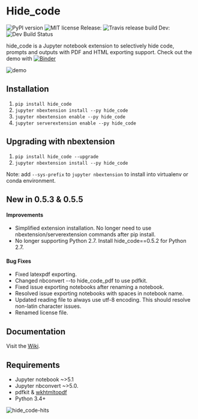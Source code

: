 # Hide_code
![PyPI version](https://badge.fury.io/py/hide_code.svg) ![MIT license](https://img.shields.io/github/license/mashape/apistatus.svg) 
Release: ![Travis release build](https://travis-ci.org/kirbs-/hide_code.svg?branch=master) Dev: ![Dev Build Status](https://travis-ci.org/kirbs-/hide_code.svg?branch=dev)

hide_code is a Jupyter notebook extension to selectively hide code, prompts and outputs with PDF and HTML exporting support. Check out the demo with [![Binder](https://mybinder.org/badge_logo.svg)](https://mybinder.org/v2/gh/kirbs-/hide_code/master?filepath=demo.ipynb)

![demo](/images/demo.gif)

## Installation
1. `pip install hide_code`
2. `jupyter nbextension install --py hide_code`
3. `jupyter nbextension enable --py hide_code`
4. `jupyter serverextension enable --py hide_code`

## Upgrading with nbextension
1. `pip install hide_code --upgrade`
2. `jupyter nbextension install --py hide_code`

Note: add `--sys-prefix` to `jupyter nbextension` to install into virtualenv or conda environment.

## New in 0.5.3 & 0.5.5
#### Improvements
* Simplified extension installation. No longer need to use nbextension/serverextension commands after pip install.
* No longer supporting Python 2.7. Install hide_code==0.5.2 for Python 2.7.
#### Bug Fixes
* Fixed latexpdf exporting.
* Changed nbconvert --to hide_code_pdf to use pdfkit.
* Fixed issue exporting notebooks after renaming a notebook.
* Resolved issue exporting notebooks with spaces in notebook name.
* Updated reading file to always use utf-8 encoding. This should resolve non-latin character issues.
* Renamed license file.



## Documentation
Visit the [Wiki](https://github.com/kirbs-/hide_code/wiki).

## Requirements
* Jupyter notebook ~>5.1
* Jupyter nbconvert ~>5.0.
* pdfkit & [wkhtmltopdf](http://wkhtmltopdf.org/)
* Python 3.4+

![hide_code-hits](https://caspersci.uk.to/cgi-bin/hits.cgi?q=hide_code&style=social&r=https://github.com/kirbs-/hide_code&l=https://caspersci.uk.to/images/tqdm.png&f=https://raw.githubusercontent.com/tqdm/tqdm/master/images/logo.gif)